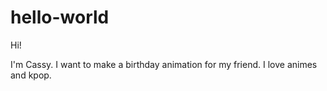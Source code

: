 # hello-world

Hi!

I'm Cassy. I want to make a birthday animation for my friend. I love animes and kpop.

